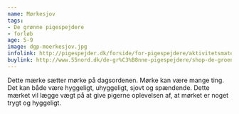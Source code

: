 ```yaml
---
name: Mørkesjov
tags:
- De grønne pigespejdere
- forløb
age: 5-9
image: dgp-moerkesjov.jpg
infolink: http://pigespejder.dk/forside/for-pigespejdere/aktivitetsmateriale/udfordringsmaerker-for-spirer-groensmutter/den-modige/moerkesjov/
buylink: http://www.55nord.dk/de-gr%C3%B8nne-pigespejdere/shop-de-groenne-pigespejdere/maerker-2/moerkesjov-de-groenne-pigespejdere
---
```

Dette mærke sætter mørke på dagsordenen. Mørke kan være mange ting. Det
kan både være hyggeligt, uhyggeligt, sjovt og spændende. Dette mærket vil
lægge vægt på at give pigerne oplevelsen af, at mørket er noget trygt og
hyggeligt. 